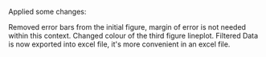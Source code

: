 Applied some changes:

Removed error bars from the initial figure, margin of error is not needed within this context.
Changed colour of the third figure lineplot.
Filtered Data is now exported into excel file, it's more convenient in an excel file.
